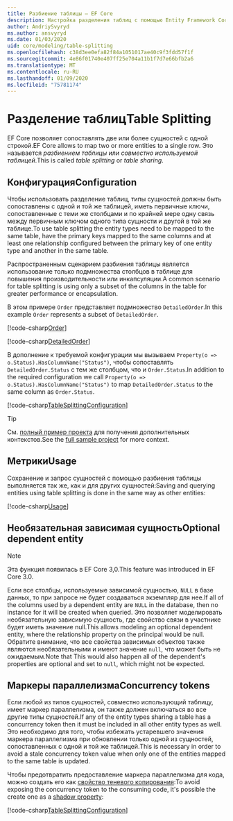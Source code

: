 ```yaml
---
title: Разбиение таблицы — EF Core
description: Настройка разделения таблиц с помощью Entity Framework Core
author: AndriySvyryd
ms.author: ansvyryd
ms.date: 01/03/2020
uid: core/modeling/table-splitting
ms.openlocfilehash: c38d3ee0efa82f84a1051017ae40c9f3fdd57f1f
ms.sourcegitcommit: 4e86f01740e407ff25e704a11b1f7d7e66bfb2a6
ms.translationtype: MT
ms.contentlocale: ru-RU
ms.lasthandoff: 01/09/2020
ms.locfileid: "75781174"
---
```

# <a name="table-splitting"></a><span data-ttu-id="b8995-103">Разделение таблиц</span><span class="sxs-lookup"><span data-stu-id="b8995-103">Table Splitting</span></span>

<span data-ttu-id="b8995-104">EF Core позволяет сопоставлять две или более сущностей с одной строкой.</span><span class="sxs-lookup"><span data-stu-id="b8995-104">EF Core allows to map two or more entities to a single row.</span></span> <span data-ttu-id="b8995-105">Это называется _разбиением таблицы_ или _совместно используемой таблицей_.</span><span class="sxs-lookup"><span data-stu-id="b8995-105">This is called _table splitting_ or _table sharing_.</span></span>

## <a name="configuration"></a><span data-ttu-id="b8995-106">Конфигурация</span><span class="sxs-lookup"><span data-stu-id="b8995-106">Configuration</span></span>

<span data-ttu-id="b8995-107">Чтобы использовать разделение таблиц, типы сущностей должны быть сопоставлены с одной и той же таблицей, иметь первичные ключи, сопоставленные с теми же столбцами и по крайней мере одну связь между первичным ключом одного типа сущности и другой в той же таблице.</span><span class="sxs-lookup"><span data-stu-id="b8995-107">To use table splitting the entity types need to be mapped to the same table, have the primary keys mapped to the same columns and at least one relationship configured between the primary key of one entity type and another in the same table.</span></span>

<span data-ttu-id="b8995-108">Распространенным сценарием разбиения таблицы является использование только подмножества столбцов в таблице для повышения производительности или инкапсуляции.</span><span class="sxs-lookup"><span data-stu-id="b8995-108">A common scenario for table splitting is using only a subset of the columns in the table for greater performance or encapsulation.</span></span>

<span data-ttu-id="b8995-109">В этом примере `Order` представляет подмножество `DetailedOrder`.</span><span class="sxs-lookup"><span data-stu-id="b8995-109">In this example `Order` represents a subset of `DetailedOrder`.</span></span>

[!code-csharp[Order](../../../samples/core/Modeling/TableSplitting/Order.cs?name=Order)]

[!code-csharp[DetailedOrder](../../../samples/core/Modeling/TableSplitting/DetailedOrder.cs?name=DetailedOrder)]

<span data-ttu-id="b8995-110">В дополнение к требуемой конфигурации мы вызываем `Property(o => o.Status).HasColumnName("Status")`, чтобы сопоставлять `DetailedOrder.Status` с тем же столбцом, что и `Order.Status`.</span><span class="sxs-lookup"><span data-stu-id="b8995-110">In addition to the required configuration we call `Property(o => o.Status).HasColumnName("Status")` to map `DetailedOrder.Status` to the same column as `Order.Status`.</span></span>

[!code-csharp[TableSplittingConfiguration](../../../samples/core/Modeling/TableSplitting/TableSplittingContext.cs?name=TableSplitting)]

> [!TIP]
> <span data-ttu-id="b8995-111">См. [полный пример проекта](https://github.com/aspnet/EntityFramework.Docs/tree/master/samples/core/Modeling/TableSplitting) для получения дополнительных контекстов.</span><span class="sxs-lookup"><span data-stu-id="b8995-111">See the [full sample project](https://github.com/aspnet/EntityFramework.Docs/tree/master/samples/core/Modeling/TableSplitting) for more context.</span></span>

## <a name="usage"></a><span data-ttu-id="b8995-112">Метрики</span><span class="sxs-lookup"><span data-stu-id="b8995-112">Usage</span></span>

<span data-ttu-id="b8995-113">Сохранение и запрос сущностей с помощью разбиения таблицы выполняется так же, как и для других сущностей:</span><span class="sxs-lookup"><span data-stu-id="b8995-113">Saving and querying entities using table splitting is done in the same way as other entities:</span></span>

[!code-csharp[Usage](../../../samples/core/Modeling/TableSplitting/Program.cs?name=Usage)]

## <a name="optional-dependent-entity"></a><span data-ttu-id="b8995-114">Необязательная зависимая сущность</span><span class="sxs-lookup"><span data-stu-id="b8995-114">Optional dependent entity</span></span>

> [!NOTE]
> <span data-ttu-id="b8995-115">Эта функция появилась в EF Core 3,0.</span><span class="sxs-lookup"><span data-stu-id="b8995-115">This feature was introduced in EF Core 3.0.</span></span>

<span data-ttu-id="b8995-116">Если все столбцы, используемые зависимой сущностью, `NULL` в базе данных, то при запросе не будет создаваться экземпляр для нее.</span><span class="sxs-lookup"><span data-stu-id="b8995-116">If all of the columns used by a dependent entity are `NULL` in the database, then no instance for it will be created when queried.</span></span> <span data-ttu-id="b8995-117">Это позволяет моделировать необязательную зависимую сущность, где свойство связи в участнике будет иметь значение null.</span><span class="sxs-lookup"><span data-stu-id="b8995-117">This allows modeling an optional dependent entity, where the relationship property on the principal would be null.</span></span> <span data-ttu-id="b8995-118">Обратите внимание, что все свойства зависимых объектов также являются необязательными и имеют значение `null`, что может быть не ожидаемым.</span><span class="sxs-lookup"><span data-stu-id="b8995-118">Note that This would also happen all of the dependent's properties are optional and set to `null`, which might not be expected.</span></span>

## <a name="concurrency-tokens"></a><span data-ttu-id="b8995-119">Маркеры параллелизма</span><span class="sxs-lookup"><span data-stu-id="b8995-119">Concurrency tokens</span></span>

<span data-ttu-id="b8995-120">Если любой из типов сущностей, совместно использующий таблицу, имеет маркер параллелизма, он также должен включаться во все другие типы сущностей.</span><span class="sxs-lookup"><span data-stu-id="b8995-120">If any of the entity types sharing a table has a concurrency token then it must be included in all other entity types as well.</span></span> <span data-ttu-id="b8995-121">Это необходимо для того, чтобы избежать устаревшего значения маркера параллелизма при обновлении только одной из сущностей, сопоставленных с одной и той же таблицей.</span><span class="sxs-lookup"><span data-stu-id="b8995-121">This is necessary in order to avoid a stale concurrency token value when only one of the entities mapped to the same table is updated.</span></span>

<span data-ttu-id="b8995-122">Чтобы предотвратить предоставление маркера параллелизма для кода, можно создать его как [свойство теневого копирования](xref:core/modeling/shadow-properties):</span><span class="sxs-lookup"><span data-stu-id="b8995-122">To avoid exposing the concurrency token to the consuming code, it's possible the create one as a [shadow property](xref:core/modeling/shadow-properties):</span></span>

[!code-csharp[TableSplittingConfiguration](../../../samples/core/Modeling/TableSplitting/TableSplittingContext.cs?name=ConcurrencyToken&highlight=2)]

